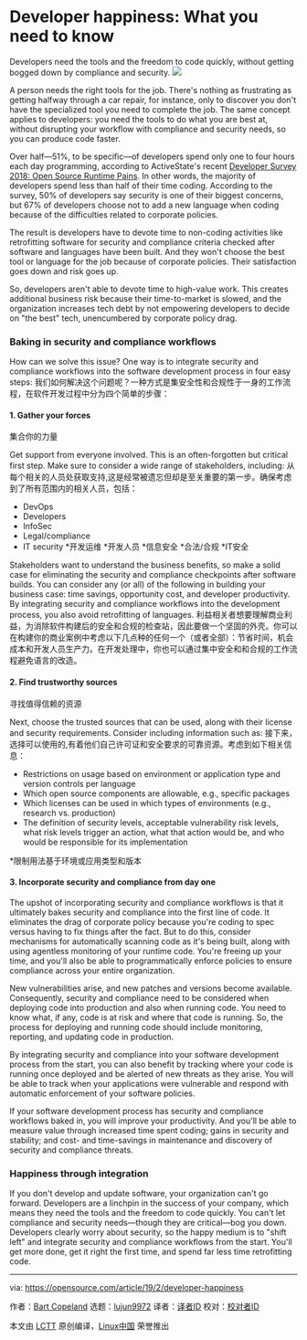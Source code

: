 [#]: collector: (lujun9972)
[#]: translator: (chenmu-kk)
[#]: reviewer: ( )
[#]: publisher: ( )
[#]: url: ( )
[#]: subject: (Developer happiness: What you need to know)
[#]: via: (https://opensource.com/article/19/2/developer-happiness)
[#]: author: (Bart Copeland https://opensource.com/users/bartcopeland)

Developer happiness: What you need to know
======
Developers need the tools and the freedom to code quickly, without getting bogged down by compliance and security.
![](https://opensource.com/sites/default/files/styles/image-full-size/public/lead-images/computer_happy_sad_developer_programming.png?itok=72nkfSQ_)

A person needs the right tools for the job. There's nothing as frustrating as getting halfway through a car repair, for instance, only to discover you don't have the specialized tool you need to complete the job. The same concept applies to developers: you need the tools to do what you are best at, without disrupting your workflow with compliance and security needs, so you can produce code faster.

Over half—51%, to be specific—of developers spend only one to four hours each day programming, according to ActiveState's recent [Developer Survey 2018: Open Source Runtime Pains][1]. In other words, the majority of developers spend less than half of their time coding. According to the survey, 50% of developers say security is one of their biggest concerns, but 67% of developers choose not to add a new language when coding because of the difficulties related to corporate policies.

The result is developers have to devote time to non-coding activities like retrofitting software for security and compliance criteria checked after software and languages have been built. And they won't choose the best tool or language for the job because of corporate policies. Their satisfaction goes down and risk goes up.

So, developers aren't able to devote time to high-value work. This creates additional business risk because their time-to-market is slowed, and the organization increases tech debt by not empowering developers to decide on "the best" tech, unencumbered by corporate policy drag.

### Baking in security and compliance workflows

How can we solve this issue? One way is to integrate security and compliance workflows into the software development process in four easy steps:
我们如何解决这个问题呢？一种方式是集安全性和合规性于一身的工作流程，在软件开发过程中分为四个简单的步骤：

#### 1\. Gather your forces
集合你的力量

Get support from everyone involved. This is an often-forgotten but critical first step. Make sure to consider a wide range of stakeholders, including:
从每个相关的人员处获取支持,这是经常被遗忘但却是至关重要的第一步。确保考虑到了所有范围内的相关人员，包括：

  * DevOps
  * Developers
  * InfoSec
  * Legal/compliance
  * IT security
  *开发运维
  *开发人员
  *信息安全
  *合法/合规
  *IT安全



Stakeholders want to understand the business benefits, so make a solid case for eliminating the security and compliance checkpoints after software builds. You can consider any (or all) of the following in building your business case: time savings, opportunity cost, and developer productivity. By integrating security and compliance workflows into the development process, you also avoid retrofitting of languages.
利益相关者想要理解商业利益，为消除软件构建后的安全和合规的检查站，因此要做一个坚固的外壳。你可以在构建你的商业案例中考虑以下几点种的任何一个（或者全部）：节省时间，机会成本和开发人员生产力。在开发处理中，你也可以通过集中安全和和合规的工作流程避免语言的改造。

#### 2\. Find trustworthy sources
寻找值得信赖的资源

Next, choose the trusted sources that can be used, along with their license and security requirements. Consider including information such as:
接下来，选择可以使用的,有着他们自己许可证和安全要求的可靠资源。考虑到如下相关信息：

  * Restrictions on usage based on environment or application type and version controls per language
  * Which open source components are allowable, e.g., specific packages
  * Which licenses can be used in which types of environments (e.g., research vs. production)
  * The definition of security levels, acceptable vulnerability risk levels, what risk levels trigger an action, what that action would be, and who would be responsible for its implementation

*限制用法基于环境或应用类型和版本


#### 3\. Incorporate security and compliance from day one

The upshot of incorporating security and compliance workflows is that it ultimately bakes security and compliance into the first line of code. It eliminates the drag of corporate policy because you're coding to spec versus having to fix things after the fact. But to do this, consider mechanisms for automatically scanning code as it's being built, along with using agentless monitoring of your runtime code. You're freeing up your time, and you'll also be able to programmatically enforce policies to ensure compliance across your entire organization.

New vulnerabilities arise, and new patches and versions become available. Consequently, security and compliance need to be considered when deploying code into production and also when running code. You need to know what, if any, code is at risk and where that code is running. So, the process for deploying and running code should include monitoring, reporting, and updating code in production.

By integrating security and compliance into your software development process from the start, you can also benefit by tracking where your code is running once deployed and be alerted of new threats as they arise. You will be able to track when your applications were vulnerable and respond with automatic enforcement of your software policies.

If your software development process has security and compliance workflows baked in, you will improve your productivity. And you'll be able to measure value through increased time spent coding; gains in security and stability; and cost- and time-savings in maintenance and discovery of security and compliance threats.

### Happiness through integration

If you don't develop and update software, your organization can't go forward. Developers are a linchpin in the success of your company, which means they need the tools and the freedom to code quickly. You can't let compliance and security needs—though they are critical—bog you down. Developers clearly worry about security, so the happy medium is to "shift left" and integrate security and compliance workflows from the start. You'll get more done, get it right the first time, and spend far less time retrofitting code.

--------------------------------------------------------------------------------

via: https://opensource.com/article/19/2/developer-happiness

作者：[Bart Copeland][a]
选题：[lujun9972][b]
译者：[译者ID](https://github.com/译者ID)
校对：[校对者ID](https://github.com/校对者ID)

本文由 [LCTT](https://github.com/LCTT/TranslateProject) 原创编译，[Linux中国](https://linux.cn/) 荣誉推出

[a]: https://opensource.com/users/bartcopeland
[b]: https://github.com/lujun9972
[1]: https://www.activestate.com/company/press/press-releases/activestate-developer-survey-examines-open-source-challenges/
